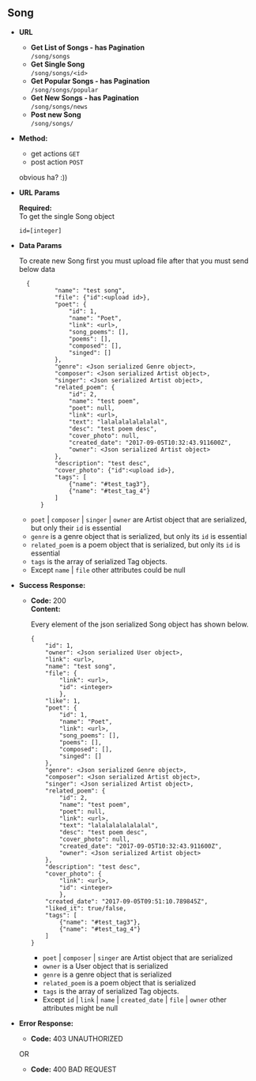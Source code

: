**Song**
----

* **URL**

    * **Get List of Songs - has Pagination** </br> `/song/songs`
    * **Get Single Song** </br> `/song/songs/<id>`
    * **Get Popular Songs - has Pagination** </br> `/song/songs/popular`
    * **Get New Songs - has Pagination** </br> `/song/songs/news`
    * **Post new Song** </br> `/song/songs/` 
    
* **Method:**
  
     * get actions `GET`
     * post action `POST`
     
     obvious ha? :))
  
*  **URL Params**

   **Required:** </br>
   To get the single Song object

   `id=[integer]`


* **Data Params**
    
    To create new Song first you must upload file after that you must send below data
    </br>
    
        {
                "name": "test song",
                "file": {"id":<upload id>},
                "poet": {
                    "id": 1,
                    "name": "Poet",
                    "link": <url>,
                    "song_poems": [],
                    "poems": [],
                    "composed": [],
                    "singed": []
                },
                "genre": <Json serialized Genre object>,
                "composer": <Json serialized Artist object>,
                "singer": <Json serialized Artist object>,
                "related_poem": {
                    "id": 2,
                    "name": "test poem",
                    "poet": null,
                    "link": <url>,
                    "text": "lalalalalalalalal",
                    "desc": "test poem desc",
                    "cover_photo": null,
                    "created_date": "2017-09-05T10:32:43.911600Z",
                    "owner": <Json serialized Artist object>
                },
                "description": "test desc",
                "cover_photo": {"id":<upload id>},
                "tags": [
                    {"name": "#test_tag3"},
                    {"name": "#test_tag_4"}
                ]
            }
    
    * `poet` | `composer` | `singer` | `owner` are Artist object that are serialized, but only their `id` is essential
    * `genre` is a genre object that is serialized, but only its `id` is essential
    * `related_poem` is a poem object that is serialized, but only its `id` is essential
    * `tags` is the array of serialized Tag objects.
    * Except  `name` |  `file` other attributes could be null

    

* **Success Response:**
  
  * **Code:** 200 <br />
    **Content:** 
    
    Every element of the json serialized Song object has shown below.
    
        {
            "id": 1,
            "owner": <Json serialized User object>,
            "link": <url>,
            "name": "test song",
            "file": {
                "link": <url>,
                "id": <integer>
                },
            "like": 1,
            "poet": {
                "id": 1,
                "name": "Poet",
                "link": <url>,
                "song_poems": [],
                "poems": [],
                "composed": [],
                "singed": []
            },
            "genre": <Json serialized Genre object>,
            "composer": <Json serialized Artist object>,
            "singer": <Json serialized Artist object>,
            "related_poem": {
                "id": 2,
                "name": "test poem",
                "poet": null,
                "link": <url>,
                "text": "lalalalalalalalal",
                "desc": "test poem desc",
                "cover_photo": null,
                "created_date": "2017-09-05T10:32:43.911600Z",
                "owner": <Json serialized Artist object>
            },
            "description": "test desc",
            "cover_photo": {
                "link": <url>,
                "id": <integer>
                },
            "created_date": "2017-09-05T09:51:10.789845Z",
            "liked_it": true/false,
            "tags": [
                {"name": "#test_tag3"},
                {"name": "#test_tag_4"}
            ]
        }

    * `poet` | `composer` | `singer` are Artist object that are serialized
    * `owner` is a User object that is serialized
    * `genre` is a genre object that is serialized
    * `related_poem` is a poem object that is serialized
    * `tags` is the array of serialized Tag objects.
    * Except `id` | `link` | `name` | `created_date` | `file` | `owner` other attributes might be null

* **Error Response:**

  * **Code:** 403 UNAUTHORIZED <br />

  OR

  * **Code:** 400 BAD REQUEST <br />